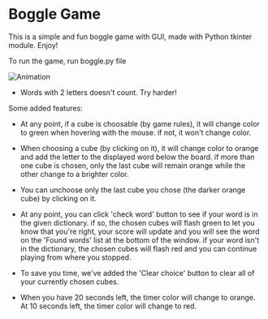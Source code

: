 # Boggle Game

This is a simple and fun boggle game with GUI, made with Python tkinter module. Enjoy!

To run the game, run boggle.py file

![Animation](https://user-images.githubusercontent.com/103533203/165473528-eb5ebb49-9748-442a-80c8-724bd38ea62b.gif)

* Words with 2 letters doesn't count. Try harder!

Some added features:

- At any point, if a cube is choosable (by game rules), it will change color to green
  when hovering with the mouse. if not, it won't change color.

- When choosing a cube (by clicking on it), it will change color to orange and add the letter
  to the displayed word below the board. if more than one cube is chosen, only the last cube
  will remain orange while the other change to a brighter color.
  
- You can unchoose only the last cube you chose (the darker orange cube) by clicking on it.
  
- At any point, you can click 'check word' button to see if your word is in the given dictionary.
  if so, the chosen cubes will flash green to let you know that you're right, your score will update
  and you will see the word on the 'Found words' list at the bottom of the window.
  if your word isn't in the dictionary, the chosen cubes will flash red and you can continue playing
  from where you stopped.
  
- To save you time, we've added the 'Clear choice' button to clear all of your currently chosen cubes.

- When you have 20 seconds left, the timer color will change to orange. At 10 seconds left,
  the timer color will change to red.

